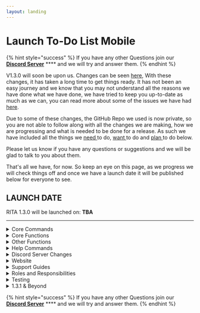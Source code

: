 ```yaml
---
layout: landing
---
```


# Launch To-Do List Mobile

{% hint style="success" %}
If you have any other Questions join our [**Discord Server**](https://discord.gg/mgNR64R) **** and we will try and answer them.
{% endhint %}

V1.3.0 will soon be upon us. Changes can be seen [here](../whats-new/130.md), With these changes, it has taken a long time to get things ready. It has not been an easy journey and we know that you may not understand all the reasons we have done what we have done, we have tried to keep you up-to-date as much as we can, you can read more about some of the issues we have had [here](rita-update.md).&#x20;

Due to some of these changes, the GitHub Repo we used is now private, so you are not able to follow along with all the changes we are making, how we are progressing and what is needed to be done for a release. As such we have included all the things we [need ](launch-to-do-list-mobile.md#core-commands)to do, [want ](launch-to-do-list-mobile.md#other-functions)to do and [plan ](launch-to-do-list-mobile.md#1.3.1-and-beyond)to do below.&#x20;

Please let us know if you have any questions or suggestions and we will be glad to talk to you about them.&#x20;

That's all we have, for now. So keep an eye on this page, as we progress we will check things off and once we have a launch date it will be published below for everyone to see.&#x20;

## LAUNCH DATE

RITA 1.3.0 will be launched on: **TBA**

****

<details>

<summary>Core Commands</summary>

The following command need to be Added and a full round of testing conducted before launch. These are vital to core functionality of RITA and operational status when launch takes place.

*   #### **!tr find \[Server Name/Owner] (Owner ID / Username / Tag)**

    Searching for a server by Variables will allow us to manage user request without having to pull a full server list or refer to DB.
*   #### **!tr sub**&#x20;

    Subscription Command, Variables and Error Catching.
*   #### **!tr check \[ {server/server-user} /channel/user] {server id} (id)**

    This needs to be fully tested and allow for correct checking of Server Channel and Users, both in Local and Target server.

</details>

<details>

<summary>Core Functions</summary>

These Functions are Required to be function for core services. Full testing needs to be completed on all core functions.

* [x] **Tasks Restrictions**
  * [x] Limiter - Restriction to 250 Tasks per server
  * [x] Warning Message - Show warning message when a user attempts to add a task where it will go over 250 task count
* [ ] **Permissiong Structure**
  * [ ] Full check of current permission structure
  * [ ] Change some Owner only commands to Admin
* [ ] **DB Server Name limit Increase (32 Char to 250)**

</details>

<details>

<summary>Other Functions</summary>

These are not mandatory, but are desired. They can be implemented after launch with normal Feature introduction Process.

* [ ] **Profanity Filter**
* [ ] **Thread Support**
* [ ] **Auto Warn/Eject System**
* [ ] **Flag Reaction to users DM**
* [ ] **Developer Identity Check / Restriction in Public & Community Servers**
* [ ] **Delete messages of Banned/Kicked user**
* [ ] **Mass delete translated messages of single user**
* [ ] **Long Split messages order correction**

Commands we want to try and introduce for launch, but may not be fully tested or activated.

* [ ] **!tr ignore \[channel/role/user] (id)**
* [ ] **!tr check \[server/user] (id)**
* [ ] **!tr profanity (delete/remove/hide)**
* [ ] **!tr whitelist/blacklist \[server/user/role] (id)**

</details>

<details>

<summary>Help Commands</summary>

All the following help command responses need to be Updated, Checked, Tested and Published before Launch.

*   #### **!tr help sub**

    New command needs to be created with info about sub process.
*   [ ] **!tr ticket**

    Info on how to raise a support ticket, link to server ticket channel and info about the different support tickets available.
*   [ ] **!tr help auto**

    Update info on HOW TO USE the help auto command, and what it should not be used for.
*   [ ] **!tr help update**

    Remove this command as no longer needed.
* [ ] **!tr help settings**

</details>

<details>

<summary>Discord Server Changes</summary>

*   [ ] **Create Channel for Sub Command**

    Channel will need info about process and step by step guide.

</details>

<details>

<summary>Website</summary>

* [ ] **Website Policy on Refunds / Disputes and FAQ**
  * [ ] Full guide on policy for Subscription, how they are managed and dispute process.&#x20;
  * [ ] FAQ for payment process, refunds and ticket support.

</details>

<details>

<summary>Support Guides</summary>

*   [ ] **Support Guide on Task Limits**

    At the time of launch, this will be 250. However in future this is subject to change. All server with more than 250 tasks currently will unable to create any more tasks, they will be given a grace period of 1 month to reduce the task count to below 250. If this is not done then after 30 days ALL tasks will be removed from the Database for the selected server. Once they are delete they will not be able to be recovered.

<!---->

*   [ ] **Sub Support guide**

    Full support guide on how to Sub, With images and step by step process on how to do it.&#x20;

</details>

<details>

<summary>Roles and Responsibilities</summary>

* [ ] Guidelines for Community Helpers
* [ ] Guidelines for Bot Helpers
* [ ] Community Guidelines & Ticket expectations
* [ ] Core Team Guidelines, Roles and responsabilities

</details>

<details>

<summary>Testing</summary>

Full Test of all Core Functions, Commands, Restriction and Translation Functions, across multiple servers.

Full Testing guide can not be released at this time, But will be in the future. As functions expand and new with new releases, the test guide will be expanded upon, and will be shown with version updates. This will allow us to ensure that users are aware of what stage we are in the release process and an estimated ETA.

</details>

<details>

<summary>1.3.1 &#x26; Beyond</summary>

* [ ] **Sharding Manager Revamp**
* [ ] **Dashboard**
* [ ] **Allow Admin to Sub**
* [ ] **Multi API/Translation providers and ability to select**
* [ ] **Ability to Whitelist other bots to allow command to be sent in messages**
* [ ] **Global Spam link detection**
* [ ] **Global Ban List**
* [ ] **Simplified Set-up and Category Set-up Wizard**

</details>



{% hint style="success" %}
If you have any other Questions join our [**Discord Server**](https://discord.gg/mgNR64R) **** and we will try and answer them.
{% endhint %}
